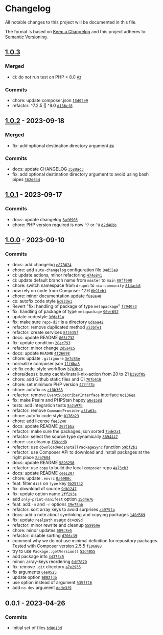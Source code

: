 # Changelog

All notable changes to this project will be documented in this file.

The format is based on [Keep a Changelog](https://keepachangelog.com/en/1.0.0/)
and this project adheres to [Semantic Versioning](https://semver.org/spec/v2.0.0.html).

## [1.0.3](https://github.com/nix-community/composer-local-repo-plugin/compare/1.0.2...1.0.3)

### Merged

- ci: do not run test on PHP &lt; 8.0 [`#3`](https://github.com/nix-community/composer-local-repo-plugin/pull/3)

### Commits

- chore: update composer.json [`18d02e9`](https://github.com/nix-community/composer-local-repo-plugin/commit/18d02e9ddd1f16c9809bb2734407c58218f3cb72)
- refactor: ^7.2.5 || ^8.0 [`d136cf8`](https://github.com/nix-community/composer-local-repo-plugin/commit/d136cf8bcdea04f710826614b311f1a979d7cf97)

## [1.0.2](https://github.com/nix-community/composer-local-repo-plugin/compare/1.0.1...1.0.2) - 2023-09-18

### Merged

- fix: add optional destination directory argument [`#4`](https://github.com/nix-community/composer-local-repo-plugin/pull/4)

### Commits

- docs: update CHANGELOG [`3588ac3`](https://github.com/nix-community/composer-local-repo-plugin/commit/3588ac3b412b899269f8f91664c0b6c020b497e6)
- fix: add optional destination directory argument to avoid using bash pipes [`562d644`](https://github.com/nix-community/composer-local-repo-plugin/commit/562d6441f9180c1db266e006bedb3d65bdd88034)

## [1.0.1](https://github.com/nix-community/composer-local-repo-plugin/compare/1.0.0...1.0.1) - 2023-09-17

### Commits

- docs: update changelog [`3af6905`](https://github.com/nix-community/composer-local-repo-plugin/commit/3af6905fba6e75df17611a467a7c4d7decf5a385)
- chore: PHP version required is now `^7` or `^8` [`d2d46bb`](https://github.com/nix-community/composer-local-repo-plugin/commit/d2d46bb56e0978429d5555fd9c7d78fcfbfab15c)

## [1.0.0](https://github.com/nix-community/composer-local-repo-plugin/compare/0.0.1...1.0.0) - 2023-09-10

### Commits

- docs: add changelog [`e873024`](https://github.com/nix-community/composer-local-repo-plugin/commit/e873024da70a57fa390308e3f685db9169076018)
- chore: add `auto-changelog` configuration file [`04d55e9`](https://github.com/nix-community/composer-local-repo-plugin/commit/04d55e946ba6cd9bb6bdae6e7e06fcba541aef9f)
- ci: update actions, minor refactoring [`474e841`](https://github.com/nix-community/composer-local-repo-plugin/commit/474e841216d6c523c9f80b52fd67280b474b1ac7)
- ci: update default branch name from `master` to `main` [`80ff998`](https://github.com/nix-community/composer-local-repo-plugin/commit/80ff998bd5fbe3b6fb843dc41233ea464eb57e22)
- chore: switch  namespace from `drupol` to `nix-community` [`814acb6`](https://github.com/nix-community/composer-local-repo-plugin/commit/814acb6470c5863717e1aca97372e65e64efab2b)
- now rely on code from Composer ^2.6 [`0b91eb1`](https://github.com/nix-community/composer-local-repo-plugin/commit/0b91eb1e6aad11a9845455722fe6a10a78c80545)
- chore: minor documentation update [`f0a8e48`](https://github.com/nix-community/composer-local-repo-plugin/commit/f0a8e48ce25c1c746f868dbe5d1e9c138cff47b9)
- cs: autofix code style [`bc823e1`](https://github.com/nix-community/composer-local-repo-plugin/commit/bc823e11252d93ef9b2a32ff68fb17d3e78b9a66)
- Revert "fix: handling of package of type `metapackage`" [`f794053`](https://github.com/nix-community/composer-local-repo-plugin/commit/f794053e51f65bbbb56325fefd57cf0c7441c9cf)
- fix: handling of package of type `metapackage` [`90ef652`](https://github.com/nix-community/composer-local-repo-plugin/commit/90ef652143da9adbc660e746b33adb18696f7e44)
- update codestyle [`9fdaf1a`](https://github.com/nix-community/composer-local-repo-plugin/commit/9fdaf1afd0a7692db8f2c144bb81f97426e97c7a)
- fix: make sure `repo-dir` is a directory [`0da6a42`](https://github.com/nix-community/composer-local-repo-plugin/commit/0da6a4279ba811047b086bb719cd1d743ef582e1)
- refactor: remove duplicated method [`a53bfe1`](https://github.com/nix-community/composer-local-repo-plugin/commit/a53bfe1f439b1fc1c84273c192896b74e3bbd92f)
- refactor: create services [`843535f`](https://github.com/nix-community/composer-local-repo-plugin/commit/843535f9391a3ab753ebe27309cb36717b2c03b9)
- docs: update README [`865f732`](https://github.com/nix-community/composer-local-repo-plugin/commit/865f7321ab6805e67df9ad53f8fd76c737da5382)
- fix: update condition [`28ec793`](https://github.com/nix-community/composer-local-repo-plugin/commit/28ec79317d6d72ae92e6a9a965038b465767e92f)
- refactor: minor change [`2d5e415`](https://github.com/nix-community/composer-local-repo-plugin/commit/2d5e4155c56331e392e03f66dd97575965ee867f)
- docs: update `README` [`4f26698`](https://github.com/nix-community/composer-local-repo-plugin/commit/4f266989746846583c18983a0cbb77aec0a269dd)
- chore: update `.gitignore` [`3e7d85e`](https://github.com/nix-community/composer-local-repo-plugin/commit/3e7d85e5d93e90cd2199937a078441e9611d8cdb)
- normalize composer.json [`11f6ba3`](https://github.com/nix-community/composer-local-repo-plugin/commit/11f6ba3fe5aa748a2da5e39bc7bdedc280f5d6f4)
- ci: fix code-style workflow [`b7a3bca`](https://github.com/nix-community/composer-local-repo-plugin/commit/b7a3bca1815b6f23a0762dfa8f0f4d7e803f2013)
- chore(deps): bump cachix/install-nix-action from 20 to 21 [`b393f05`](https://github.com/nix-community/composer-local-repo-plugin/commit/b393f05c79e4ef37676a8079daf52a4b080ada8e)
- chore: add Github static files and CI [`707b616`](https://github.com/nix-community/composer-local-repo-plugin/commit/707b616f909a0bb6db959b7a9c06bbb0be49f56b)
- chore: set minimum PHP version [`47fff7b`](https://github.com/nix-community/composer-local-repo-plugin/commit/47fff7b99929b92988c2e6f06ef86f225063fc43)
- chore: autofix cs [`cf8b363`](https://github.com/nix-community/composer-local-repo-plugin/commit/cf8b363f570a50b705017ef4e64ad3208359d01b)
- refactor: remove `EventSubscriberInterface` interface [`0c136ea`](https://github.com/nix-community/composer-local-repo-plugin/commit/0c136eae2c0cbc77ef0584f9c28d1a690986a55b)
- fix: make Psalm and PHPStan happy [`a8e1b8d`](https://github.com/nix-community/composer-local-repo-plugin/commit/a8e1b8d8e7297be1e6ef9a08e9b5939cb6d766bf)
- tests: add integration tests [`8a2a97b`](https://github.com/nix-community/composer-local-repo-plugin/commit/8a2a97be7ee68af389dc9e2a8aaa46659d19b845)
- refactor: remove `CommandProvider` [`a3fa63c`](https://github.com/nix-community/composer-local-repo-plugin/commit/a3fa63c78dc46d0173d7bd667ace678df17fd7ac)
- chore: autofix code style [`0176b23`](https://github.com/nix-community/composer-local-repo-plugin/commit/0176b238a7b5c3707f1c565a37bef1bbeed242fc)
- chore: add license [`fee3240`](https://github.com/nix-community/composer-local-repo-plugin/commit/fee3240c694613d108558f3c7377174d3cda9744)
- docs: update README [`307fbba`](https://github.com/nix-community/composer-local-repo-plugin/commit/307fbba57d644c28950384b5899551522bd7539e)
- refactor: make sure the packages.json sorted [`7bde2a1`](https://github.com/nix-community/composer-local-repo-plugin/commit/7bde2a1aeaa0c16781ba27efb806989369a90c2d)
- refactor: select the source type dynamically [`8694447`](https://github.com/nix-community/composer-local-repo-plugin/commit/8694447e944175f1cdb823ddb0f4f63f20cb9b1d)
- chore: `use` cleanup [`f69cdd8`](https://github.com/nix-community/composer-local-repo-plugin/commit/f69cdd89c44b44895659380faf3e2f8c976d60f4)
- refactor: use `downloadAndInstallPackageSync` function [`59bf2b1`](https://github.com/nix-community/composer-local-repo-plugin/commit/59bf2b1a746d876cb5726fe79aa9ba0cc3197f5a)
- refactor: use Composer API to download and install packages at the right place [`2ab7604`](https://github.com/nix-community/composer-local-repo-plugin/commit/2ab7604ac3b316010b7f847dbc72dc5670f7f623)
- docs: update README [`5893258`](https://github.com/nix-community/composer-local-repo-plugin/commit/5893258f4407c9b2315396a2f3cbb0babf65021a)
- refactor: use `copy` to build the local `composer` repo [`4a73cb3`](https://github.com/nix-community/composer-local-repo-plugin/commit/4a73cb34d438b7921fea64677f734b3f2cba167e)
- docs: update README [`cee1287`](https://github.com/nix-community/composer-local-repo-plugin/commit/cee128786ad09441a00903a82a8fcd66868275ef)
- chore: update `.envrc` [`0a6980c`](https://github.com/nix-community/composer-local-repo-plugin/commit/0a6980c9a35b2b4af79852340768e0124f1e0ed7)
- feat: filter `dist` on `type` key [`9b25742`](https://github.com/nix-community/composer-local-repo-plugin/commit/9b25742c3840baffef3622ba78a28f7c9641e6fd)
- fix: download of source [`9db1247`](https://github.com/nix-community/composer-local-repo-plugin/commit/9db1247612ceec5ec4dfbccb72e3c84a98079ef4)
- fix: update option name [`2ff293e`](https://github.com/nix-community/composer-local-repo-plugin/commit/2ff293e9db716d315c891aeb287de7bc1ddabb98)
- add `only-print-manifest` option [`15d4e76`](https://github.com/nix-community/composer-local-repo-plugin/commit/15d4e76c6e211f4f3dca5c109edc335f1bd1568c)
- feat: add `-m` and `-r` options [`39e78ab`](https://github.com/nix-community/composer-local-repo-plugin/commit/39e78ab18a0f25b0be3f17fe8238a1cc5c240ed9)
- refactor: sort array keys to avoid surprises [`ab9757a`](https://github.com/nix-community/composer-local-repo-plugin/commit/ab9757aec56a9fa2a5a2895eb0fe3bc78837ed49)
- docs: add a note about symlinking and copying packages [`140d569`](https://github.com/nix-community/composer-local-repo-plugin/commit/140d56979dd3962dcfcdbab240a66f2ccfca9d42)
- fix: update `realpath` usage [`dc4c89d`](https://github.com/nix-community/composer-local-repo-plugin/commit/dc4c89dd068bf0fc87069f45175131367dac5a33)
- refactor: minor rewrite and cleanup [`5599b9e`](https://github.com/nix-community/composer-local-repo-plugin/commit/5599b9ebb715779a99fc878d4571121f0dceec8c)
- chore: minor updates [`609c8e5`](https://github.com/nix-community/composer-local-repo-plugin/commit/609c8e57ca34b22683790c20c8782df70db08e0a)
- refactor: disable sorting [`d706c39`](https://github.com/nix-community/composer-local-repo-plugin/commit/d706c39d9eca58c42a830f3ea7688e51827f2d33)
- comment why we do not use minimal definition for repository packages. Tested with Composer version 2.5.5 [`f106888`](https://github.com/nix-community/composer-local-repo-plugin/commit/f106888d666f18f86794aa658919d31dceafe439)
- try to use `Package::getVersion()` [`53d4055`](https://github.com/nix-community/composer-local-repo-plugin/commit/53d40555d92c05a73a0a5d3267cbb13b637ec0ed)
- add package info [`44373c5`](https://github.com/nix-community/composer-local-repo-plugin/commit/44373c56bdc255660acfe1f647daa6a88a693bae)
- minor: array-keys reordering [`0df7879`](https://github.com/nix-community/composer-local-repo-plugin/commit/0df7879a11cb56aaefae4c9f3042e6ab3589685d)
- fix: remove `.git` directory [`a7e2935`](https://github.com/nix-community/composer-local-repo-plugin/commit/a7e2935aabffaba5ba4419dcf24577d4309425f2)
- fix arguments [`6ae0525`](https://github.com/nix-community/composer-local-repo-plugin/commit/6ae0525c6a06e3362247dc92637a6a7adb7286b2)
- update option [`6802fdb`](https://github.com/nix-community/composer-local-repo-plugin/commit/6802fdbb87ae3c5c8e84c24b3396dcc4760e2dfb)
- use option instead of argument [`635ff16`](https://github.com/nix-community/composer-local-repo-plugin/commit/635ff16ea906a96ab77977a3877e1c9adc8b3db0)
- add `no-dev` argument [`ddde3f9`](https://github.com/nix-community/composer-local-repo-plugin/commit/ddde3f90db5c195ff48f748bd7d358c27b8ac2c4)

## 0.0.1 - 2023-04-26

### Commits

- Initial set of files [`bd8013d`](https://github.com/nix-community/composer-local-repo-plugin/commit/bd8013d2d479af06963800d4e5d2546649c3fdac)
